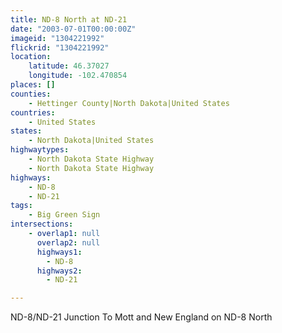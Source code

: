 ```yaml
---
title: ND-8 North at ND-21
date: "2003-07-01T00:00:00Z"
imageid: "1304221992"
flickrid: "1304221992"
location:
    latitude: 46.37027
    longitude: -102.470854
places: []
counties:
    - Hettinger County|North Dakota|United States
countries:
    - United States
states:
    - North Dakota|United States
highwaytypes:
    - North Dakota State Highway
    - North Dakota State Highway
highways:
    - ND-8
    - ND-21
tags:
    - Big Green Sign
intersections:
    - overlap1: null
      overlap2: null
      highways1:
        - ND-8
      highways2:
        - ND-21

---
```

ND-8/ND-21 Junction To Mott and New England on ND-8 North